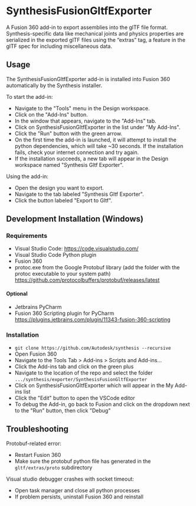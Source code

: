 # SynthesisFusionGltfExporter
A Fusion 360 add-in to export assemblies into the glTF file format.
Synthesis-specific data like mechanical joints and physics properties are serialized in the exported glTF files using the “extras” tag, a feature in the glTF spec for including miscellaneous data. 

## Usage
The SynthesisFusionGltfExporter add-in is installed into Fusion 360 automatically by the Synthesis installer.

To start the add-in:
- Navigate to the "Tools" menu in the Design workspace.
- Click on the "Add-Ins" button.
- In the window that appears, navigate to the "Add-Ins" tab.
- Click on SynthesisFusionGltfExporter in the list under "My Add-Ins".
- Click the "Run" button with the green arrow.
- On the first time the add-in is launched, it will attempt to install the python dependencies, which will take ~30 seconds. If the installation fails, check your internet connection and try again.
- If the installation succeeds, a new tab will appear in the Design workspace named "Synthesis Gltf Exporter".

Using the add-in:
- Open the design you want to export.
- Navigate to the tab labeled "Synthesis Gltf Exporter".
- Click the button labeled "Export to Gltf".

## Development Installation (Windows)

### Requirements

- Visual Studio Code: https://code.visualstudio.com/
- Visual Studio Code Python plugin
- Fusion 360
- protoc.exe from the Google Protobuf library (add the folder with the protoc executable to your system path) https://github.com/protocolbuffers/protobuf/releases/latest

#### Optional

- Jetbrains PyCharm
- Fusion 360 Scripting plugin for PyCharm https://plugins.jetbrains.com/plugin/11343-fusion-360-scripting

### Installation

- `git clone https://github.com/Autodesk/synthesis --recursive`
- Open Fusion 360
- Navigate to the Tools Tab > Add-ins > Scripts and Add-ins...
- Click the Add-ins tab and click on the green plus
- Navigate to the location of the repo and select the folder `.../synthesis/exporter/SynthesisFusionGltfExporter`
- Click on SynthesisFusionGltfExporter which will appear in the My Add-ins list
- Click the "Edit" button to open the VSCode editor
- To debug the Add-in, go back to Fusion and click on the dropdown next to the "Run" button, then click "Debug"

## Troubleshooting
Protobuf-related error:

- Restart Fusion 360
- Make sure the protobuf python file has generated in the `gltf/extras/proto` subdirectory

Visual studio debugger crashes with socket timeout:

- Open task manager and close all python processes
- If problem persists, uninstall Fusion 360 and reinstall